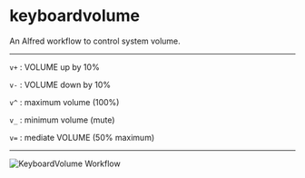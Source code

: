 # keyboardvolume


An Alfred workflow to control system volume.

------------------

`v+` : VOLUME up by 10%

`v-` : VOLUME down by 10%

`v^` : maximum volume (100%)

`v_` : minimum volume (mute)

`v=` : mediate VOLUME (50% maximum)

----------------

![KeyboardVolume Workflow](https://cloud.githubusercontent.com/assets/758925/9287793/f7aa0998-435a-11e5-93ee-59137b224184.png)
